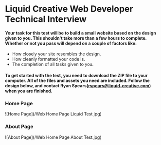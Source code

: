 # Liquid Creative Web Developer Technical Interview

#### Your task for this test will be to build a small website based on the design given to you. This shouldn't take more than a few hours to complete. Whether or not you pass will depend on a couple of factors like:

* How closely your site resembles the design.
* How cleanly formatted your code is.
* The completion of all tasks given to you.

#### To get started with the test, you need to download the ZIP file to your computer. All of the files and assets you need are included. Follow the design below, and contact Ryan Spears(rspears@liquid-creative.com) when you are finished. 

### Home Page
![Home Page](/Web Home Page Liquid Test.jpg)

### About Page
![About Page](/Web Home Page About Test.jpg)
